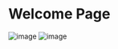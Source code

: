 # Welcome Page 
![image](https://user-images.githubusercontent.com/91505396/135005214-5fb86677-51cb-42b5-a0fe-15c9b1645aa5.png)
![image](https://user-images.githubusercontent.com/91505396/135005224-0c753922-51b8-49b1-b287-b2e2f2e7872f.png)
